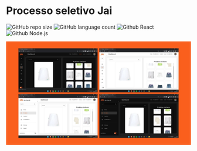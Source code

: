 # Processo seletivo Jai

![GitHub repo size](https://img.shields.io/github/repo-size/iuricode/README-template?style=for-the-badge)
![GitHub language count](https://img.shields.io/github/languages/count/iuricode/README-template?style=for-the-badge)
![Github React](https://img.shields.io/badge/React-20232A?style=for-the-badge&logo=react&logoColor=61DAFB)
![Github Node.js](https://img.shields.io/badge/Node.js-43853D?style=for-the-badge&logo=node.js&logoColor=white)

<img src="src/assets/Tamplete.jpg" alt="exemplo imagem">